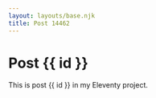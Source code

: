 ```yaml
---
layout: layouts/base.njk
title: Post 14462
---
```


# Post {{ id }}

This is post {{ id }} in my Eleventy project.
